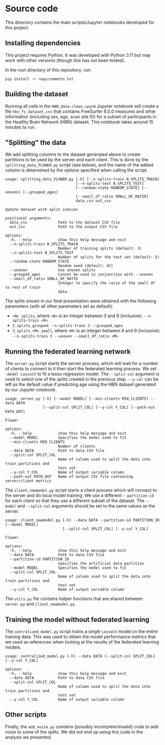 # Source code

This directory contains the main scripts/Jupyter notebooks developed for this project.

## Installing dependencies

This project requires Python. It was developed with Python 3.11 but may work with other versions (though this has not been tested).

In the root directory of this repository, run:
```
pip install -r requirements.txt
```

## Building the dataset

Running all cells in the `HBN_data-clean.ipynb` Jupyter notebook will create a file `hbn_fs_dataset.csv` that contains FreeSurfer 6.0.0 measures and other information (including sex, age, scan site ID) for a subset of participants in the Healthy Brain Network (HBN) dataset. This notebook takes around 15 minutes to run.

## "Splitting" the data

We add splitting columns to the dataset generated above to create partitions to be used by the server and each client. This is done by the `splitting_data_FLOWER.py` script (see below), and the name of the added column is determined by the options specified when calling the script.
```
usage: splitting_data_FLOWER.py [-h] [--n-splits-train N_SPLITS_TRAIN]
                                [--n-splits-test N_SPLITS_TEST]
                                [--random-state RANDOM_STATE] [--uneven] [--grouped_ages]
                                [--small_df_ratio SMALL_DF_RATIO]
                                data_csv out_csv

Update dataset with split indices

positional arguments:
  data_csv              Path to the dataset CSV file
  out_csv               Path to the output CSV file

options:
  -h, --help            show this help message and exit
  --n-splits-train N_SPLITS_TRAIN
                        Number of training splits (default: 3)
  --n-splits-test N_SPLITS_TEST
                        Number of splits for the test set (default: 5)
  --random-state RANDOM_STATE
                        Random seed (default: 42)
  --uneven              Use uneven splits
  --grouped_ages        Cannot be used in conjunction with --uneven
  --small_df_ratio SMALL_DF_RATIO
                        Integer to specify the ratio of the small df to rest of train
                        data.
```

The splits shown in our final presentation were obtained with the following parameters (with all other parameters set as default):
- `<N>_splits`, where `<N>` is an integer between 3 and 9 (inclusive): `--n-splits-train <N>`
- `3_splits_grouped`: `--n-splits-train 3 --grouped_ages`
- `3_splits_<M>_small`, where `<M>` is an integer between 4 and 9 (inclusive): `--n-splits-train 3 --uneven --small_df_ratio <M>`

## Running the federated learning network

The `server.py` script starts the server process, which will wait for a number of clients to connect to it then start the federated learning process. We set `--model LassoCV` to fit a lasso regression model. The `--split-col` argument is used to select one of the splits created in the previous step. `--y-col` can be left as the default value if predicting age using the HBN dataset generated by our Jupyter notebook.
```
usage: server.py [-h] [--model MODEL] [--min-clients MIN_CLIENTS] --data DATA
                 [--split-col SPLIT_COL] [--y-col Y_COL] [--path-out PATH_OUT]

Flower

options:
  -h, --help            show this help message and exit
  --model MODEL         Specifies the model used to fit
  --min-clients MIN_CLIENTS
                        Number of clients
  --data DATA           Path to data CSV file
  --split-col SPLIT_COL
                        Name of column used to split the data into train partitions and
                        test set
  --y-col Y_COL         Name of output variable column
  --path-out PATH_OUT   Name of output CSV file containing server/client metrics
```

The `client_newmodel.py` script starts a client process which will connect to the server and do local model training. We use a different `--partition-id` for each client so that they use a different subset of the dataset. The `--model` and `--split-col` arguments should be set to the same values as the server.

```
usage: client_newmodel.py [-h] --data DATA --partition-id PARTITION_ID [--model MODEL]
                          [--split-col SPLIT_COL] [--y-col Y_COL]

Flower

options:
  -h, --help            show this help message and exit
  --data DATA           Path to data CSV file
  --partition-id PARTITION_ID
                        Specifies the artificial data partition
  --model MODEL         Specifies the model used to fit
  --split-col SPLIT_COL
                        Name of column used to split the data into train partitions and
                        test set
  --y-col Y_COL         Name of output variable column
```

The `utils.py` file contains helper functions that are shared between `server.py` and `client_newmodel.py`.

## Training the model without federated learning

The `centralized_model.py` script trains a single `LassoCV` model on the entire training data. This was used to obtain the model performance metrics that we used as references when looking at the results of the federated learning models.
```
usage: centralized_model.py [-h] --data DATA [--split-col SPLIT_COL] [--y-col Y_COL]

options:
  -h, --help            show this help message and exit
  --data DATA           Path to data CSV file
  --split-col SPLIT_COL
                        Name of column used to split the data into train partitions and
                        test set
  --y-col Y_COL         Name of output variable column
```

## Other scripts

Finally, the `add_noise.py` contains (possibly incomplete/invalid) code to add noise to some of the splits. We did not end up using this code in the analysis we presented.

